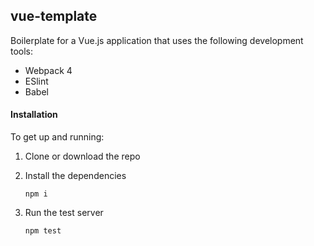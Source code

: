## vue-template

Boilerplate for a Vue.js application that  uses the following development tools:
* Webpack 4 
* ESlint
* Babel 

#### Installation

To get up and running:

1. Clone or download the repo

2. Install the dependencies
    ```
    npm i
    ```
3. Run the test server 
    ```
    npm test
    ```